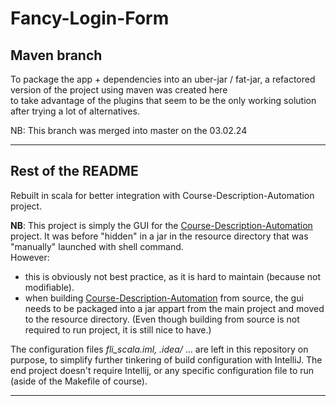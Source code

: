 # Fancy-Login-Form

## Maven branch

To package the app + dependencies into an uber-jar / fat-jar, a refactored version of the project using maven was created here  
to take advantage of the plugins that seem to be the only working solution after trying a lot of alternatives.

NB: This branch was merged into master on the 03.02.24

---

## Rest of the README

Rebuilt in scala for better integration with Course-Description-Automation project.

**NB**: This project is simply the GUI for the [Course-Description-Automation](https://github.com/David-Kyrat/Course-Description-Automation) project.
It was before "hidden" in a jar in the resource directory that was "manually" launched with shell command.  
However:
 - this is obviously not best practice, as it is hard to maintain (because not modifiable).
 - when building  [Course-Description-Automation](https://github.com/David-Kyrat/Course-Description-Automation) from source, the gui needs to be packaged into a jar appart from the main project and moved to the resource directory. (Even though building from source is not required to run project, it is still nice to have.)

The configuration files *fli_scala.iml, .idea/* ... are left in this repository on purpose, to simplify further tinkering
of build configuration with IntelliJ.
The end project doesn't require Intellij, or any specific configuration file to run (aside of the Makefile of course).

---


